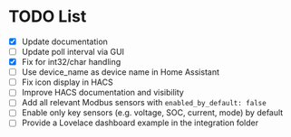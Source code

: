 # TODO List

- [x] Update documentation
- [ ] Update poll interval via GUI
- [x] Fix for int32/char handling 
- [ ] Use device_name as device name in Home Assistant
- [ ] Fix icon display in HACS
- [ ] Improve HACS documentation and visibility
- [ ] Add all relevant Modbus sensors with `enabled_by_default: false`
- [ ] Enable only key sensors (e.g. voltage, SOC, current, mode) by default
- [ ] Provide a Lovelace dashboard example in the integration folder